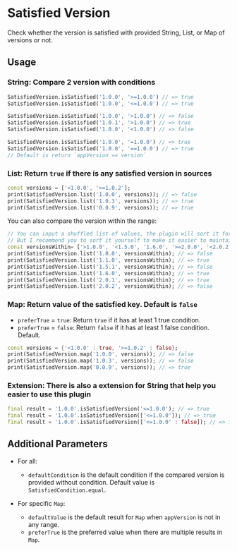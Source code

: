 # Satisfied Version

Check whether the version is satisfied with provided String, List, or Map of versions or not.

## **Usage**

### **String:** Compare 2 version with conditions

``` dart
SatisfiedVersion.isSatisfied('1.0.0', '>=1.0.0') // => true
SatisfiedVersion.isSatisfied('1.0.0', '<=1.0.0') // => true

SatisfiedVersion.isSatisfied('1.0.0', '>1.0.0') // => false
SatisfiedVersion.isSatisfied('1.0.1', '>1.0.0') // => true
SatisfiedVersion.isSatisfied('1.0.0', '<1.0.0') // => false

SatisfiedVersion.isSatisfied('1.0.0', '=1.0.0') // => true
SatisfiedVersion.isSatisfied('1.0.0', '==1.0.0') // => true
// Default is return `appVersion == version`
```

### **List:** Return `true` if there is any satisfied version in sources

``` dart
const versions = ['<1.0.0', '>=1.0.2'];
print(SatisfiedVersion.list('1.0.0', versions)); // => false
print(SatisfiedVersion.list('1.0.3', versions)); // => true
print(SatisfiedVersion.list('0.0.9', versions)); // => true
```

You can also compare the version within the range:

``` dart
// You can input a shuffled list of values, the plugin will sort it for you.
// But I recommend you to sort it yourself to make it easier to maintain.
const versionsWithin= ['>1.0.0', '<1.5.0', '1.6.0', '>=2.0.0', '<2.0.2'];
print(SatisfiedVersion.list('1.0.0', versionsWithin); // => false
print(SatisfiedVersion.list('1.1.0', versionsWithin); // => true
print(SatisfiedVersion.list('1.5.1', versionsWithin); // => false
print(SatisfiedVersion.list('1.6.0', versionsWithin); // => true
print(SatisfiedVersion.list('2.0.1', versionsWithin); // => true
print(SatisfiedVersion.list('2.0.2', versionsWithin); // => false
```

### **Map:** Return value of the satisfied key. Default is `false`

- `preferTrue` = `true`: Return `true` if it has at least 1 true condition.
- `preferTrue` = `false`: Return `false` if it has at least 1 false condition. Default.

``` dart
const versions = {'<1.0.0' : true, '>=1.0.2' : false};
print(SatisfiedVersion.map('1.0.0', versions)); // => false
print(SatisfiedVersion.map('1.0.3', versions)); // => false
print(SatisfiedVersion.map('0.0.9', versions)); // => true
```

### **Extension:** There is also a extension for String that help you easier to use this plugin

``` dart
final result = '1.0.0'.isSatisfiedVersion('<=1.0.0'); // => true
final result = '1.0.0'.isSatisfiedVersion(['<=1.0.0']); // => true
final result = '1.0.0'.isSatisfiedVersion(['<=1.0.0' : false]); // => false
```

## **Additional Parameters**

- For all:
  - `defaultCondition` is the default condition if the compared version is provided without condition. Default value is `SatisfiedCondition.equal`.
  
- For specific `Map`:
  - `defaultValue` is the default result for `Map` when `appVersion` is not in any range.
  - `preferTrue` is the preferred value when there are multiple results in `Map`.
